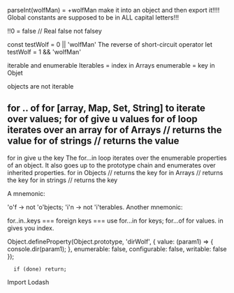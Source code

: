 parseInt(wolfMan) = +wolfMan
 make it into an object and then export it!!!!
 Global constants are supposed to be in ALL capital letters!!!


 !!0 = false // Real false not falsey

 const testWolf = 0 || 'wolfMan'
 The reverse of short-circuit operator
  let testWolf = 1 && 'wolfMan'


iterable and enumerable
Iterables = index in Arrays
enumerable = key in Objet


objects are not iterable

for .. of for [array, Map, Set, String] to iterate over values;
for of give u values
for of loop   iterates over an array
for of  Arrays // returns the value
for of  strings // returns the value
---------------------
for in give u the key
The for...in loop iterates over the enumerable properties of an object. It also goes up to the prototype chain and enumerates over inherited properties.
  for in Objects // returns the key
  for in  Arrays // returns the key
   for in  strings // returns the key


A mnemonic:

'o'f -> not 'o'bjects;
'i'n -> not 'i'terables.
Another mnemonic:

for..in..keys === foreign keys === use for...in for keys;
for...of for values.
in gives you index.


 Object.defineProperty(Object.prototype, 'dirWolf', {
        value: (param1) => {
          console.dir(param1);
        },
        enumerable: false,
        configurable: false,
        writable: false
      });


      if (done) return;


Import Lodash
    <script type="module" src="https://cdn.jsdelivr.net/npm/lodash@4.17.21/lodash.min.js" defer></script>
